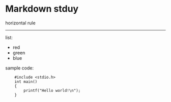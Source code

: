 # Markdown stduy

horizontal rule

---

list:

*   red	
*   green	
*   blue	

  sample code:

		#include <stdio.h>
		int main()
		{
			printf("Hello world!\n");
		}
